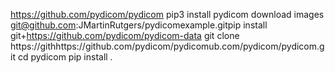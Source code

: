 https://github.com/pydicom/pydicom
pip3 install pydicom
download images git@github.com:JMartinRutgers/pydicomexample.gitpip install 
git+https://github.com/pydicom/pydicom-data
git clone https://githhttps://github.com/pydicom/pydicomub.com/pydicom/pydicom.git
cd pydicom
pip install .
